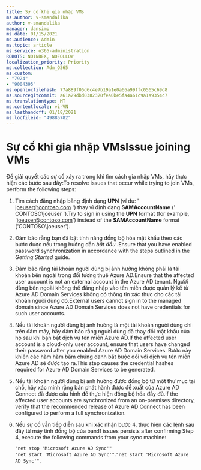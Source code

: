 ```yaml
---
title: Sự cố khi gia nhập VMs
ms.author: v-smandalika
author: v-smandalika
manager: dansimp
ms.date: 01/15/2021
ms.audience: Admin
ms.topic: article
ms.service: o365-administration
ROBOTS: NOINDEX, NOFOLLOW
localization_priority: Priority
ms.collection: Adm_O365
ms.custom:
- "7924"
- "9004395"
ms.openlocfilehash: 77a889f05d6c4e7b19a1e0a66a99ffc0565c69d8
ms.sourcegitcommit: a61a29dbd0382370fea0be5fa4a61c9a1a9354c7
ms.translationtype: MT
ms.contentlocale: vi-VN
ms.lasthandoff: 01/18/2021
ms.locfileid: "49885782"
---
```

# <a name="issue-joining-vms"></a><span data-ttu-id="58c32-102">Sự cố khi gia nhập VMs</span><span class="sxs-lookup"><span data-stu-id="58c32-102">Issue joining VMs</span></span>

<span data-ttu-id="58c32-103">Để giải quyết các sự cố xảy ra trong khi tìm cách gia nhập VMs, hãy thực hiện các bước sau đây:</span><span class="sxs-lookup"><span data-stu-id="58c32-103">To resolve issues that occur while trying to join VMs, perform the following steps:</span></span>

1. <span data-ttu-id="58c32-104">Tìm cách đăng nhập bằng định dạng **UPN** (ví dụ: ' joeuser@contoso.com ') thay vì định dạng **SAMAccountName** (' CONTOSO\joeuser ').</span><span class="sxs-lookup"><span data-stu-id="58c32-104">Try to sign in using the **UPN** format (for example, 'joeuser@contoso.com') instead of the **SAMAccountName** format ('CONTOSO\joeuser').</span></span>
2. <span data-ttu-id="58c32-105">Đảm bảo rằng bạn đã bật tính năng đồng bộ hóa mật khẩu theo các bước được nêu trong hướng dẫn *bắt đầu* .</span><span class="sxs-lookup"><span data-stu-id="58c32-105">Ensure that you have enabled password synchronization in accordance with the steps outlined in the *Getting Started* guide.</span></span>
3. <span data-ttu-id="58c32-106">Đảm bảo rằng tài khoản người dùng bị ảnh hưởng không phải là tài khoản bên ngoài trong đối tượng thuê Azure AD.</span><span class="sxs-lookup"><span data-stu-id="58c32-106">Ensure that the affected user account is not an external account in the Azure AD tenant.</span></span> <span data-ttu-id="58c32-107">Người dùng bên ngoài không thể đăng nhập vào tên miền được quản lý kể từ Azure AD Domain Services không có thông tin xác thực cho các tài khoản người dùng đó.</span><span class="sxs-lookup"><span data-stu-id="58c32-107">External users cannot sign in to the managed domain since Azure AD Domain Services does not have credentials for such user accounts.</span></span>
4. <span data-ttu-id="58c32-108">Nếu tài khoản người dùng bị ảnh hưởng là một tài khoản người dùng chỉ trên đám mây, hãy đảm bảo rằng người dùng đã thay đổi mật khẩu của họ sau khi bạn bật dịch vụ tên miền Azure AD.</span><span class="sxs-lookup"><span data-stu-id="58c32-108">If the affected user account is a cloud-only user account, ensure that users have changed their password after you enabled Azure AD Domain Services.</span></span> <span data-ttu-id="58c32-109">Bước này khiến các hàm hàm băm chứng danh bắt buộc đối với dịch vụ tên miền Azure AD sẽ được tạo ra.</span><span class="sxs-lookup"><span data-stu-id="58c32-109">This step causes the credential hashes required for Azure AD Domain Services to be generated.</span></span>
5. <span data-ttu-id="58c32-110">Nếu tài khoản người dùng bị ảnh hưởng được đồng bộ từ một thư mục tại chỗ, hãy xác minh rằng bản phát hành được đề xuất của Azure AD Connect đã được cấu hình để thực hiện đồng bộ hóa đầy đủ.</span><span class="sxs-lookup"><span data-stu-id="58c32-110">If the affected user accounts are synchronized from an on-premises directory, verify that the recommended release of Azure AD Connect has been configured to perform a full synchronization.</span></span>
6. <span data-ttu-id="58c32-111">Nếu sự cố vẫn tiếp diễn sau khi xác nhận bước 4, thực hiện các lệnh sau đây từ máy tính đồng bộ của bạn:</span><span class="sxs-lookup"><span data-stu-id="58c32-111">If issues persists after confirming Step 4, execute the following commands from your sync machine:</span></span>
 
     `"net stop 'Microsoft Azure AD Sync'"`  
     <span data-ttu-id="58c32-112">`"net start 'Microsoft Azure AD Sync'"`.</span><span class="sxs-lookup"><span data-stu-id="58c32-112">`"net start 'Microsoft Azure AD Sync'"`.</span></span>
